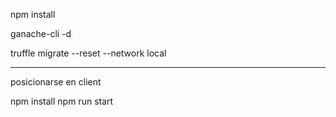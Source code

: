 npm install

ganache-cli -d

truffle migrate --reset --network local

------------------------------------------------------
posicionarse en client

npm install
npm run start
